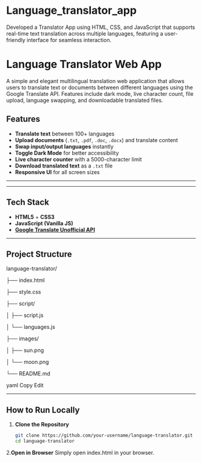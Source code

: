 # Language_translator_app
Developed a Translator App using HTML, CSS, and JavaScript that supports real-time text translation across multiple languages,  featuring a user-friendly interface for seamless interaction.


# Language Translator Web App

A simple and elegant multilingual translation web application that allows users to translate text or documents between different languages using the Google Translate API. Features include dark mode, live character count, file upload, language swapping, and downloadable translated files.

## Features

-  **Translate text** between 100+ languages
-  **Upload documents** (`.txt`, `.pdf`, `.doc`, `.docx`) and translate content
-  **Swap input/output languages** instantly
-  **Toggle Dark Mode** for better accessibility
-  **Live character counter** with a 5000-character limit
-  **Download translated text** as a `.txt` file
-  **Responsive UI** for all screen sizes

---

---

##  Tech Stack

- **HTML5** + **CSS3**
- **JavaScript (Vanilla JS)**
- [**Google Translate Unofficial API**](https://translate.googleapis.com)

---

##  Project Structure

 language-translator/

├── index.html

├── style.css

├── script/

│ ├── script.js

│ └── languages.js

├── images/

│ ├── sun.png

│ └── moon.png

└── README.md

yaml
Copy
Edit

---

##  How to Run Locally

1. **Clone the Repository**
   ```bash
   git clone https://github.com/your-username/language-translator.git
   cd language-translator

2.**Open in Browser**
  Simply open index.html in your browser.

